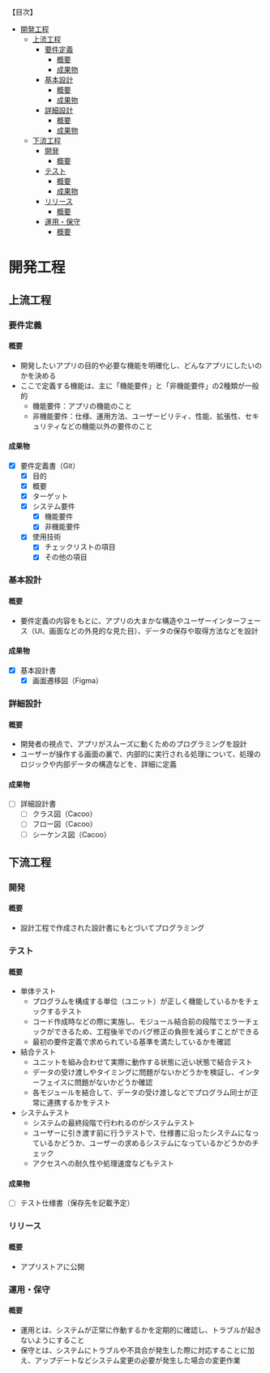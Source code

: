 【目次】
- [開発工程](#開発工程)
  - [上流工程](#上流工程)
    - [要件定義](#要件定義)
      - [概要](#概要)
      - [成果物](#成果物)
    - [基本設計](#基本設計)
      - [概要](#概要-1)
      - [成果物](#成果物-1)
    - [詳細設計](#詳細設計)
      - [概要](#概要-2)
      - [成果物](#成果物-2)
  - [下流工程](#下流工程)
    - [開発](#開発)
      - [概要](#概要-3)
    - [テスト](#テスト)
      - [概要](#概要-4)
      - [成果物](#成果物-3)
    - [リリース](#リリース)
      - [概要](#概要-5)
    - [運用・保守](#運用保守)
      - [概要](#概要-6)
# 開発工程
## 上流工程
### 要件定義
#### 概要
- 開発したいアプリの目的や必要な機能を明確化し、どんなアプリにしたいのかを決める
- ここで定義する機能は、主に「機能要件」と「非機能要件」の2種類が一般的
  - 機能要件：アプリの機能のこと
  - 非機能要件：仕様、運用方法、ユーザービリティ、性能、拡張性、セキュリティなどの機能以外の要件のこと
#### 成果物
- [x] 要件定義書（Git）
  - [x] 目的
  - [x] 概要
  - [x] ターゲット
  - [x] システム要件
    - [x] 機能要件
    - [x] 非機能要件
  - [x] 使用技術
    - [x] チェックリストの項目
    - [x] その他の項目

### 基本設計
#### 概要
- 要件定義の内容をもとに、アプリの大まかな構造やユーザーインターフェース（UI、画面などの外見的な見た目）、データの保存や取得方法などを設計  
#### 成果物
- [x] 基本設計書
  - [x] 画面遷移図（Figma）
### 詳細設計
#### 概要
- 開発者の視点で、アプリがスムーズに動くためのプログラミングを設計
- ユーザーが操作する画面の裏で、内部的に実行される処理について、処理のロジックや内部データの構造などを、詳細に定義
#### 成果物
- [ ] 詳細設計書
  - [ ] クラス図（Cacoo）
  - [ ] フロー図（Cacoo）
  - [ ] シーケンス図（Cacoo）
## 下流工程
### 開発
#### 概要
- 設計工程で作成された設計書にもとづいてプログラミング
### テスト
#### 概要
- 単体テスト
  - プログラムを構成する単位（ユニット）が正しく機能しているかをチェックするテスト
  - コード作成時などの際に実施し、モジュール結合前の段階でエラーチェックができるため、工程後半でのバグ修正の負担を減らすことができる
  - 最初の要件定義で求められている基準を満たしているかを確認
- 結合テスト
  - ユニットを組み合わせて実際に動作する状態に近い状態で結合テスト
  - データの受け渡しやタイミングに問題がないかどうかを検証し、インターフェイスに問題がないかどうか確認
  - 各モジュールを結合して、データの受け渡しなどでプログラム同士が正常に連携するかをテスト
- システムテスト
  - システムの最終段階で行われるのがシステムテスト
  - ユーザーに引き渡す前に行うテストで、仕様書に沿ったシステムになっているかどうか、ユーザーの求めるシステムになっているかどうかのチェック
  - アクセスへの耐久性や処理速度などもテスト
#### 成果物
- [ ] テスト仕様書（保存先を記載予定）
### リリース
#### 概要
- アプリストアに公開
### 運用・保守
#### 概要
- 運用とは、システムが正常に作動するかを定期的に確認し、トラブルが起きないようにすること
- 保守とは、システムにトラブルや不具合が発生した際に対応することに加え、アップデートなどシステム変更の必要が発生した場合の変更作業
